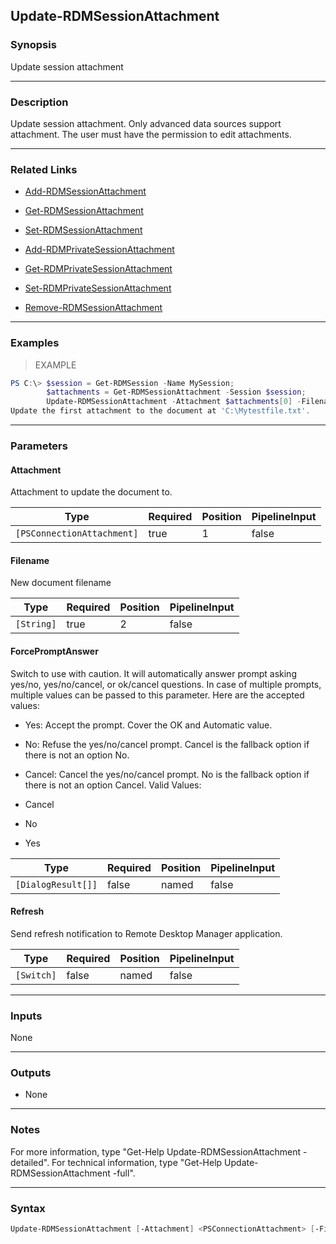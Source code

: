 Update-RDMSessionAttachment
---------------------------

### Synopsis
Update session attachment

---

### Description

Update session attachment. Only advanced data sources support attachment. The user must have the permission to edit attachments.

---

### Related Links
* [Add-RDMSessionAttachment](Add-RDMSessionAttachment)

* [Get-RDMSessionAttachment](Get-RDMSessionAttachment)

* [Set-RDMSessionAttachment](Set-RDMSessionAttachment)

* [Add-RDMPrivateSessionAttachment](Add-RDMPrivateSessionAttachment)

* [Get-RDMPrivateSessionAttachment](Get-RDMPrivateSessionAttachment)

* [Set-RDMPrivateSessionAttachment](Set-RDMPrivateSessionAttachment)

* [Remove-RDMSessionAttachment](Remove-RDMSessionAttachment)

---

### Examples
> EXAMPLE

```PowerShell
PS C:\> $session = Get-RDMSession -Name MySession;
        $attachments = Get-RDMSessionAttachment -Session $session;
        Update-RDMSessionAttachment -Attachment $attachments[0] -Filename 'C:\\Mytestfile.txt'
Update the first attachment to the document at 'C:\Mytestfile.txt'.
```

---

### Parameters
#### **Attachment**
Attachment to update the document to.

|Type                      |Required|Position|PipelineInput|
|--------------------------|--------|--------|-------------|
|`[PSConnectionAttachment]`|true    |1       |false        |

#### **Filename**
New document filename

|Type      |Required|Position|PipelineInput|
|----------|--------|--------|-------------|
|`[String]`|true    |2       |false        |

#### **ForcePromptAnswer**
Switch to use with caution. It will automatically answer prompt asking yes/no, yes/no/cancel, or ok/cancel questions. In case of multiple prompts, multiple values can be passed to this parameter. Here are the accepted values:
* Yes: Accept the prompt. Cover the OK and Automatic value.
* No: Refuse the yes/no/cancel prompt. Cancel is the fallback option if there is not an option No.
* Cancel: Cancel the yes/no/cancel prompt. No is the fallback option if there is not an option Cancel.
Valid Values:

* Cancel
* No
* Yes

|Type              |Required|Position|PipelineInput|
|------------------|--------|--------|-------------|
|`[DialogResult[]]`|false   |named   |false        |

#### **Refresh**
Send refresh notification to Remote Desktop Manager application.

|Type      |Required|Position|PipelineInput|
|----------|--------|--------|-------------|
|`[Switch]`|false   |named   |false        |

---

### Inputs
None

---

### Outputs
* None

---

### Notes
For more information, type "Get-Help Update-RDMSessionAttachment -detailed". For technical information, type "Get-Help Update-RDMSessionAttachment -full".

---

### Syntax
```PowerShell
Update-RDMSessionAttachment [-Attachment] <PSConnectionAttachment> [-Filename] <String> [-Refresh] [-ForcePromptAnswer <Cancel | No | Yes>] [<CommonParameters>]
```
